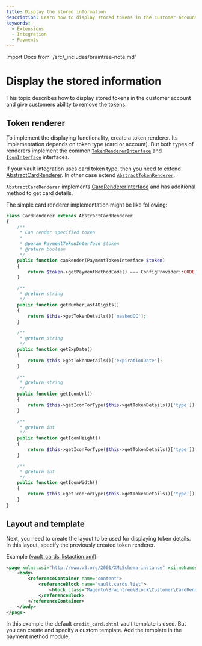 ```yaml
---
title: Display the stored information
description: Learn how to display stored tokens in the customer account and allow customers to remove tokens.
keywords:
  - Extensions
  - Integration
  - Payments
---
```


import Docs from '/src/_includes/braintree-note.md'

<Docs />

# Display the stored information

This topic describes how to display stored tokens in the customer account and give customers ability to remove the tokens.

## Token renderer

To implement the displaying functionality, create a token renderer. Its
implementation depends on token type (card or account). But both types of renderers
implement the common [`TokenRendererInterface`](https://github.com/magento/magento2/blob/2.4/app/code/Magento/Vault/Block/TokenRendererInterface.php)
and [`IconInterface`](https://github.com/magento/magento2/blob/2.4/app/code/Magento/Vault/Block/Customer/IconInterface.php) interfaces.

If your vault integration uses card token type, then you need to extend [AbstractCardRenderer](https://github.com/magento/magento2/blob/2.4/app/code/Magento/Vault/Block/AbstractCardRenderer.php). In other case extend [`AbstractTokenRenderer`](https://github.com/magento/magento2/blob/2.4/app/code/Magento/Vault/Block/AbstractTokenRenderer.php).

`AbstractCardRenderer` implements [CardRendererInterface](https://github.com/magento/magento2/blob/2.4/app/code/Magento/Vault/Block/CardRendererInterface.php) and has additional method to get card details.

The simple card renderer implementation might be like following:

```php
class CardRenderer extends AbstractCardRenderer
{
    /**
     * Can render specified token
     *
     * @param PaymentTokenInterface $token
     * @return boolean
     */
    public function canRender(PaymentTokenInterface $token)
    {
        return $token->getPaymentMethodCode() === ConfigProvider::CODE;
    }

    /**
     * @return string
     */
    public function getNumberLast4Digits()
    {
        return $this->getTokenDetails()['maskedCC'];
    }

    /**
     * @return string
     */
    public function getExpDate()
    {
        return $this->getTokenDetails()['expirationDate'];
    }

    /**
     * @return string
     */
    public function getIconUrl()
    {
        return $this->getIconForType($this->getTokenDetails()['type'])['url'];
    }

    /**
     * @return int
     */
    public function getIconHeight()
    {
        return $this->getIconForType($this->getTokenDetails()['type'])['height'];
    }

    /**
     * @return int
     */
    public function getIconWidth()
    {
        return $this->getIconForType($this->getTokenDetails()['type'])['width'];
    }
}
```

## Layout and template

Next, you need to create the layout to be used for displaying token details. In this layout, specify the previously created token renderer.

Example ([vault_cards_listaction.xml](https://github.com/magento/magento2/blob/2.3/app/code/Magento/Braintree/view/frontend/layout/vault_cards_listaction.xml)):

```xml
<page xmlns:xsi="http://www.w3.org/2001/XMLSchema-instance" xsi:noNamespaceSchemaLocation="urn:magento:framework:View/Layout/etc/page_configuration.xsd">
    <body>
        <referenceContainer name="content">
            <referenceBlock name="vault.cards.list">
                <block class="Magento\Braintree\Block\Customer\CardRenderer" name="braintree.card.renderer" template="Magento_Vault::customer_account/credit_card.phtml"/>
            </referenceBlock>
        </referenceContainer>
    </body>
</page>
```

In this example the default `credit_card.phtml` vault template is used. But you can create and specify a custom template. Add the template in the payment method module.
